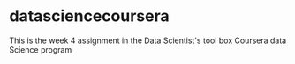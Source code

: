# datasciencecoursera
This is the week 4 assignment in the Data Scientist's tool box Coursera data Science program
